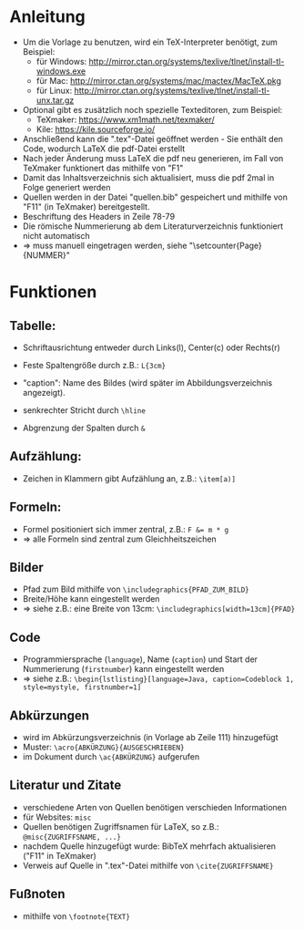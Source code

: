 # Anleitung

- Um die Vorlage zu benutzen, wird ein TeX-Interpreter benötigt, zum Beispiel:
  - für Windows:  http://mirror.ctan.org/systems/texlive/tlnet/install-tl-windows.exe
  - für Mac:      http://mirror.ctan.org/systems/mac/mactex/MacTeX.pkg
  - für Linux:    http://mirror.ctan.org/systems/texlive/tlnet/install-tl-unx.tar.gz
- Optional gibt es zusätzlich noch spezielle Texteditoren, zum Beispiel:
  - TeXmaker:     https://www.xm1math.net/texmaker/
  - Kile:         https://kile.sourceforge.io/
- Anschließend kann die ".tex"-Datei geöffnet werden - Sie enthält den Code, wodurch LaTeX die pdf-Datei erstellt
- Nach jeder Änderung muss LaTeX die pdf neu generieren, im Fall von TeXmaker funktionert das mithilfe von "F1"
- Damit das Inhaltsverzeichnis sich aktualisiert, muss die pdf 2mal in Folge generiert werden
- Quellen werden in der Datei "quellen.bib" gespeichert und mithilfe von "F11" (in TeXmaker) bereitgestellt.
- Beschriftung des Headers in Zeile 78-79
- Die römische Nummerierung ab dem Literaturverzeichnis funktioniert nicht automatisch
- => muss manuell eingetragen werden, siehe "\setcounter{Page}{NUMMER}"

# Funktionen

## Tabelle:

- Schriftausrichtung entweder durch Links(l), Center(c) oder Rechts(r)

- Feste Spaltengröße durch z.B.: `L{3cm}`

- "caption": Name des Bildes (wird später im Abbildungsverzeichnis angezeigt).

- senkrechter Stricht durch `\hline`

- Abgrenzung der Spalten durch `&`

## Aufzählung:

- Zeichen in Klammern gibt Aufzählung an, z.B.: `\item[a)]`

## Formeln:

- Formel positioniert sich immer zentral, z.B.: `F &= m * g`
- => alle Formeln sind zentral zum Gleichheitszeichen

## Bilder

- Pfad zum Bild mithilfe von `\includegraphics{PFAD_ZUM_BILD}`
- Breite/Höhe kann eingestellt werden
- => siehe z.B.: eine Breite von 13cm: `\includegraphics[width=13cm]{PFAD}`
  
## Code

- Programmiersprache (`language`), Name (`caption`) und Start der Nummerierung (`firstnumber`) kann eingestellt werden
- => siehe z.B.: `\begin{lstlisting}[language=Java, caption=Codeblock 1, style=mystyle, firstnumber=1]`

## Abkürzungen

- wird im Abkürzungsverzeichnis (in Vorlage ab Zeile 111) hinzugefügt 
- Muster: `\acro{ABKÜRZUNG}{AUSGESCHRIEBEN}`
- im Dokument durch `\ac{ABKÜRZUNG}` aufgerufen

## Literatur und Zitate

- verschiedene Arten von Quellen benötigen verschieden Informationen
- für Websites: `misc`
- Quellen benötigen Zugriffsnamen für LaTeX, so z.B.: `@misc{ZUGRIFFSNAME, ...}`
- nachdem Quelle hinzugefügt wurde: BibTeX mehrfach aktualisieren ("F11" in TeXmaker)
- Verweis auf Quelle in ".tex"-Datei mithilfe von `\cite{ZUGRIFFSNAME}`

## Fußnoten

- mithilfe von `\footnote{TEXT}`

